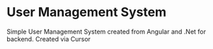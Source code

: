 # User Management System
Simple User Management System created from Angular and .Net for backend. Created via Cursor
